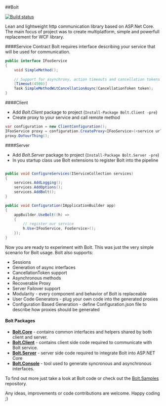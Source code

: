 ##Bolt

[![Build status](https://ci.appveyor.com/api/projects/status/b97hsk15u6cw000m?svg=true)](https://ci.appveyor.com/project/justkao/bolt)

Lean and lightweight http communication library based on ASP.Net Core. The main focus of project 
was to create multiplatform, simple and powerfull replacement for WCF library.

####Service Contract
Bolt requires interface describing your service that will be used for communication.

```c#
public interface IFooService
{
    void SimpleMethod();
    
    // Support for asynchrony, action timeouts and cancellation tokens
    [Timeout(4500)]
    Task SimpleMethodWitCancellationAsync(CancellationToken token);
}
```

####Client
* Add *Bolt.Client* package to project (`Install-Package Bolt.Client -pre`)
* Create proxy to your service and call remote method
```c#
var configuration = new ClientConfiguration();
IFooService proxy = configuration.CreateProxy<IFooService>(<service url>);
proxy.DoYourThing();
```

####Server
* Add *Bolt.Server* package to project (`Install-Package Bolt.Server -pre`)
* In you startup class use Bolt extensions to register Bolt into the pipeline

```c#

public void ConfigureServices(IServiceCollection services)
{
    services.AddLogging();
    services.AddOptions();
    services.AddBolt();
}

public void Configuration(IApplicationBuilder app)
{
    appBuilder.UseBolt((h) =>
    {
        // register our service
        h.Use<IFooService, FooService>();
    });
}
```
Now you are ready to experiment with Bolt. This was just the very simple scenario for Bolt usage.
Bolt also supports:

* Sessions
* Generation of async interfaces
* CancellationToken support
* Asynchronous methods
* Recoverable Proxy
* Server Failover support
* Modularity - every component and behavior of Bolt is replaceable
* User Code Generators - plug your own code into the generated proxies
* Configuration Based Generation - define Configuration.json file to describe how proxies should be generated

#### Bolt Packages
* **[Bolt.Core](https://www.nuget.org/packages/Bolt.Core/)** - contains common interfaces and helpers shared by both client and server.
* **[Bolt.Client](https://www.nuget.org/packages/Bolt.Client/)** - contains client side code required to communicate with Bolt service.
* **[Bolt.Server](https://www.nuget.org/packages/Bolt.Server/)** - server side code required to integrate Bolt into ASP.NET Core
* **[Bolt.Console](https://www.nuget.org/packages/Bolt.Tool/)** - tool used to generate syncronous and asynchronous interfaces.

To find out more just take a look at Bolt code or check out the [Bolt.Samples](https://github.com/justkao/Bolt.Samples)
repository.

Any ideas, improvements or code contributions are welcome. Happy coding ;)
